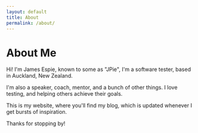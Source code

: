 ```yaml
---
layout: default
title: About
permalink: /about/
---
```

# About Me

Hi!
I'm James Espie, known to some as "JPie", I'm a software tester, based in Auckland, New Zealand.

I'm also a speaker, coach, mentor, and a bunch of other things. I love testing, and helping others achieve their goals.

This is my website, where you'll find my blog, which is updated whenever I get bursts of inspiration.

Thanks for stopping by!
